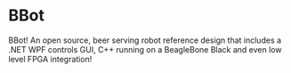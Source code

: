 BBot
====

BBot! An open source, beer serving robot reference design that includes a .NET WPF controls GUI, C++ running on a BeagleBone Black and even low level FPGA integration!

